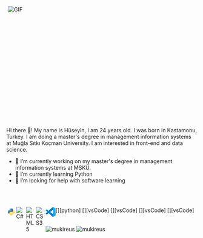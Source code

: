 <img align="right" alt="GIF" src="https://media.giphy.com/media/1GEATImIxEXVR79Dhk/giphy.gif" width="500" height="320" />

Hi there 👋!
My name is Hüseyin, I am 24 years old. I was born in Kastamonu, Turkey. I am doing a master's degree in management information systems at Muğla Sıtkı Koçman University. I am interested in front-end and data science.
- 🔭 I’m currently working on my master's degree in management information systems at MSKÜ.
- 🌱 I’m currently learning Python
- 🤔 I’m looking for help with software learning
<!--
- 👯 I’m looking to collaborate on ...
- 💬 Ask me about ...
- 📫 How to reach me: ...
- 😄 Pronouns: ...
- ⚡ Fun fact: ...
-->
<br />

[linkedin]: https://www.linkedin.com/in/huseyincanakkaya/
[gmail]: mailto:hcaakkaya@gmail.com

<br />

[<img align="left" alt="Python" width="26px" src="https://raw.githubusercontent.com/github/explore/cebd63002168a05a6a642f309227eefeccd92950/topics/python/python.png" />][python]
[<img align="left" alt="C#" width="26px" src="https://raw.githubusercontent.com/github/explore/80688e429a7d4ef2fca1e82350fe8e3517d3494d/topics/C#/C#.png" />][vsCode]
[<img align="left" alt="HTML5" width="26px" src="https://raw.githubusercontent.com/github/explore/80688e429a7d4ef2fca1e82350fe8e3517d3494d/topics/HTML5/HTML5.png" />][vsCode]
[<img align="left" alt="CSS3" width="26px" src="https://raw.githubusercontent.com/github/explore/80688e429a7d4ef2fca1e82350fe8e3517d3494d/topics/CSS3/CSS3.png" />][vsCode]
[<img align="left" alt="Visual Studio Code" width="26px" src="https://raw.githubusercontent.com/github/explore/80688e429a7d4ef2fca1e82350fe8e3517d3494d/topics/visual-studio-code/visual-studio-code.png" />][vsCode]

<br />

  <img height="180em" align="center" src="https://github-readme-stats.vercel.app/api?username=hcakkaya&show_icons=true&locale=en&theme=algolia&include_all_commits=true&count_private=true" alt="mukireus"/>
  <img height="180em" align="center" src="https://github-readme-stats.vercel.app/api/top-langs?username=hcakkaya&show_icons=true&locale=en&layout=compact&langs_count=8&theme=algolia" alt="mukireus"/>

